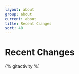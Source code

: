 ```yaml
---
layout: about
group: about
current: about
title: Recent Changes
sort: 40
---
```


# <i class="octicon octicon-history"></i> Recent Changes

{% gitactivity %}
